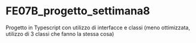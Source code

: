 # FE07B_progetto_settimana8
Progetto in Typescript con utilizzo di interfacce e classi (meno ottimizzata, utilizzo di 3 classi che fanno la stessa cosa)
